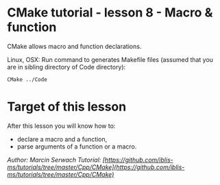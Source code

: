 # CMake tutorial - lesson 8 - Macro & function
CMake allows macro and function declarations. 

Linux, OSX: Run command to generates Makefile files (assumed that you are in sibling directory of Code directory):
```
CMake ../Code
```

# Target of this lesson
After this lesson you will know how to:
- declare a macro and a function,
- parse arguments of a function or a macro.


*Author: Marcin Serwach*
*Tutorial: [https://github.com/iblis-ms/tutorials/tree/master/Cpp/CMake](https://github.com/iblis-ms/tutorials/tree/master/Cpp/CMake)*
